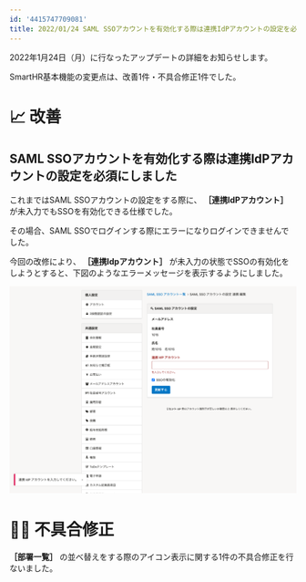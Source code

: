 ```yaml
---
id: '4415747709081'
title: 2022/01/24 SAML SSOアカウントを有効化する際は連携IdPアカウントの設定を必須にしました 他1件
---
```

2022年1月24日（月）に行なったアップデートの詳細をお知らせします。

SmartHR基本機能の変更点は、改善1件・不具合修正1件でした。

# 📈 改善

## SAML SSOアカウントを有効化する際は連携IdPアカウントの設定を必須にしました

これまではSAML SSOアカウントの設定をする際に、 **［連携IdPアカウント］** が未入力でもSSOを有効化できる仕様でした。

その場合、SAML SSOでログインする際にエラーになりログインできませんでした。

今回の改修により、 **［連携Idpアカウント］** が未入力の状態でSSOの有効化をしようとすると、下図のようなエラーメッセージを表示するようにしました。

![](./138043515-497ebe50-8ea3-4aa0-922e-05cbd78f2cf2-2.png)

# 👨‍⚕️ 不具合修正

 **［部署一覧］** の並べ替えをする際のアイコン表示に関する1件の不具合修正を行ないました。
